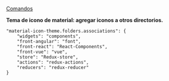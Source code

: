 [Comandos](https://github.com/normalhuman01/redux-react/blob/main/redux-simples/COMANDOS.md)

**Tema de icono de material: agregar iconos a otros directorios.**
```
"material-icon-theme.folders.associations": {
    "widgets": "components",
    "front-angular": "font",
    "front-react": "React-Components",
    "front-vue": "vue",
    "store": "Redux-store",
    "actions": "redux-actions",
    "reducers": "redux-reducer"
}
```